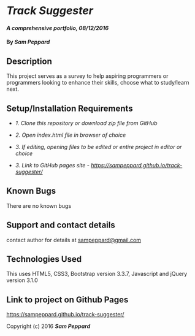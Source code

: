 # _Track Suggester_

#### _A comprehensive portfolio, 08/12/2016_

#### By _**Sam Peppard**_

## Description

This project serves as a survey to help aspiring programmers or programmers looking to enhance their skills, choose what to study/learn next.

## Setup/Installation Requirements

* _1. Clone this repository or download zip file from GitHub_

* _2. Open index.html file in browser of choice_

* _3. If editing, opening files to be edited or entire project in editor or choice_

* _3. Link to GitHub pages site - https://sampeppard.github.io/track-suggester/_

## Known Bugs

There are no known bugs

## Support and contact details

contact author for details at sampeppard@gmail.com

## Technologies Used

This uses HTML5, CSS3, Bootstrap version 3.3.7, Javascript and jQuery version 3.1.0

## Link to project on Github Pages

https://sampeppard.github.io/track-suggester/

Copyright (c) 2016 **_Sam Peppard_**
